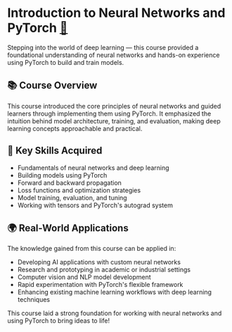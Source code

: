 # Introduction to Neural Networks and PyTorch [🔗](https://coursera.org/share/e80bc9563ef98f54563fde4598fc55d0)

Stepping into the world of deep learning — this course provided a foundational understanding of neural networks and hands-on experience using PyTorch to build and train models.

## 📚 Course Overview

This course introduced the core principles of neural networks and guided learners through implementing them using PyTorch. It emphasized the intuition behind model architecture, training, and evaluation, making deep learning concepts approachable and practical.

## 🧠 Key Skills Acquired

- Fundamentals of neural networks and deep learning
- Building models using PyTorch
- Forward and backward propagation
- Loss functions and optimization strategies
- Model training, evaluation, and tuning
- Working with tensors and PyTorch's autograd system

## 🌍 Real-World Applications

The knowledge gained from this course can be applied in:

- Developing AI applications with custom neural networks
- Research and prototyping in academic or industrial settings
- Computer vision and NLP model development
- Rapid experimentation with PyTorch's flexible framework
- Enhancing existing machine learning workflows with deep learning techniques

This course laid a strong foundation for working with neural networks and using PyTorch to bring ideas to life!